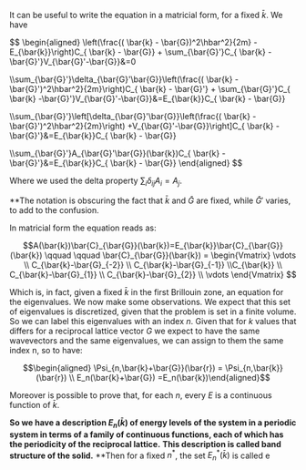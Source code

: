 It can be useful to write the equation in a matricial form, for a fixed $\bar{k}$.
We have

$$ \begin{aligned} \left(\frac{( \bar{k} - \bar{G})^2\hbar^2}{2m} - E_{\bar{k}}\right)C_{ \bar{k} - \bar{G}} + \sum_{\bar{G}'}C_{ \bar{k} -\bar{G}'}V_{\bar{G}'-\bar{G}}&=0

\\\sum_{\bar{G}'}\delta_{\bar{G}'\bar{G}}\left(\frac{( \bar{k} - \bar{G}')^2\hbar^2}{2m}\right)C_{ \bar{k} - \bar{G}'} + \sum_{\bar{G}'}C_{ \bar{k} -\bar{G}'}V_{\bar{G}'-\bar{G}}&=E_{\bar{k}}C_{ \bar{k} - \bar{G}}

\\\sum_{\bar{G}'}\left[\delta_{\bar{G}'\bar{G}}\left(\frac{( \bar{k} - \bar{G}')^2\hbar^2}{2m}\right) +V_{\bar{G}'-\bar{G}}\right]C_{ \bar{k} -\bar{G}'}&=E_{\bar{k}}C_{ \bar{k} - \bar{G}}


\\\sum_{\bar{G}'}A_{\bar{G}'\bar{G}}(\bar{k})C_{ \bar{k} -\bar{G}'}&=E_{\bar{k}}C_{ \bar{k} - \bar{G}} \end{aligned} $$

Where we used the delta property $\sum_i \delta_{ij} A_i = A_j$. 

**The notation is obscuring the fact that $\bar{k}$ and $\bar{G}$ are fixed, while $\bar{G}'$ varies, to add to the confusion.

In matricial form the equation reads as:

$$A(\bar{k})\bar{C}_{\bar{G}}(\bar{k})=E_{\bar{k}}\bar{C}_{\bar{G}}(\bar{k}) \qquad \qquad \bar{C}_{\bar{G}}(\bar{k}) = \begin{Vmatrix} \vdots \\ C_{\bar{k}-\bar{G}_{-2}} \\ C_{\bar{k}-\bar{G}_{-1}} \\C_{\bar{k}} \\ C_{\bar{k}-\bar{G}_{1}} \\ C_{\bar{k}-\bar{G}_{2}} \\ \vdots \end{Vmatrix} $$


Which is, in fact, given a fixed $\bar{k}$ in the first Brillouin zone, an equation for the eigenvalues.
We now make some observations.
We expect that this set of eigenvalues is discretized, given that the problem is set in a finite volume.
So we can label this eigenvalues with an index $n$.
Given that for $k$ values that differs for a reciprocal lattice vector $G$ we expect to have the same wavevectors and the same eigenvalues, we can assign to them the same index n, so to have:

$$\begin{aligned} \Psi_{n,\bar{k}+\bar{G}}(\bar{r}) = \Psi_{n,\bar{k}}(\bar{r}) \\ E_n(\bar{k}+\bar{G}) =E_n(\bar{k})\end{aligned}$$

Moreover is possible to prove that, for each $n$, every $E$ is a continuous function of $\bar{k}$.

**So we have a description $E_n(\bar{k})$ of energy levels of the system in a periodic system in terms of a family of continuous functions, each of which has the periodicity of the reciprocal lattice.**
**This description is called band structure of the solid.**
**Then for a fixed $n^*$, the set $E_n^*(\bar{k})$ is called e